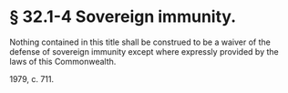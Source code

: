 # § 32.1-4 Sovereign immunity.

<p>Nothing contained in this title shall be construed to be a waiver of the defense of sovereign immunity except where expressly provided by the laws of this Commonwealth.</p><p>1979, c. 711.</p>